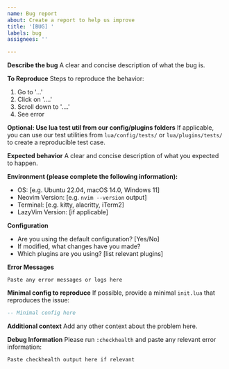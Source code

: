 ```yaml
---
name: Bug report
about: Create a report to help us improve
title: '[BUG] '
labels: bug
assignees: ''

---
```


**Describe the bug**
A clear and concise description of what the bug is.

**To Reproduce**
Steps to reproduce the behavior:
1. Go to '...'
2. Click on '....'
3. Scroll down to '....'
4. See error

**Optional: Use lua test util from our config/plugins folders**
If applicable, you can use our test utilities from `lua/config/tests/` or `lua/plugins/tests/` to create a reproducible test case.

**Expected behavior**
A clear and concise description of what you expected to happen.

**Environment (please complete the following information):**
- OS: [e.g. Ubuntu 22.04, macOS 14.0, Windows 11]
- Neovim Version: [e.g. `nvim --version` output]
- Terminal: [e.g. kitty, alacritty, iTerm2]
- LazyVim Version: [if applicable]

**Configuration**
- Are you using the default configuration? [Yes/No]
- If modified, what changes have you made?
- Which plugins are you using? [list relevant plugins]

**Error Messages**
```
Paste any error messages or logs here
```

**Minimal config to reproduce**
If possible, provide a minimal `init.lua` that reproduces the issue:
```lua
-- Minimal config here
```

**Additional context**
Add any other context about the problem here.

**Debug Information**
Please run `:checkhealth` and paste any relevant error information:
```
Paste checkhealth output here if relevant
```